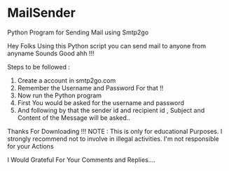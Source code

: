 # MailSender
Python Program for Sending Mail using Smtp2go 

Hey Folks Using this Python script you can send mail to anyone from anyname 
Sounds Good ahh !!! 


Steps to be followed :

1. Create a account in smtp2go.com
2. Remember the Username and  Password For that !!
3. Now run the Python program 
4. First You would be asked for the username and password 
5. And following by that the sender id and recipient id , Subject and Content of the Message will be asked..

Thanks For Downloading !!! 
NOTE : 
    This is only for educational Purposes. I strongly recommend not to involve in illegal activities. I'm not responsible for your Actions
    
    
 I Would Grateful For Your Comments and Replies....
